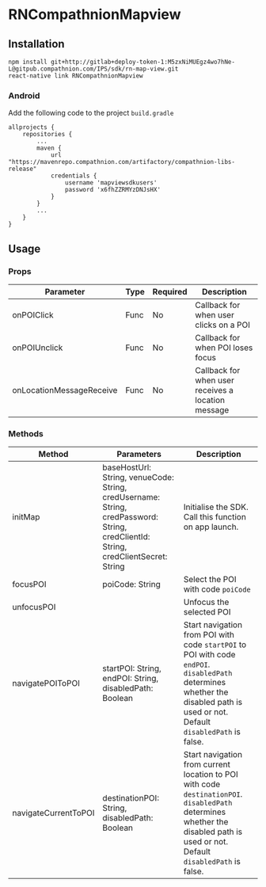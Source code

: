 # RNCompathnionMapview

## Installation

```
npm install git+http://gitlab+deploy-token-1:M5zxNiMUEgz4wo7hNe-L@gitpub.compathnion.com/IPS/sdk/rn-map-view.git
react-native link RNCompathnionMapview
```

### Android

Add the following code to the project `build.gradle`

```
allprojects {
    repositories {
        ...
        maven {
            url "https://mavenrepo.compathnion.com/artifactory/compathnion-libs-release"
            credentials {
                username 'mapviewsdkusers'
                password 'x6fhZZRMYzDNJsHX'
            }
        }
        ...
    }
}
```

## Usage

### Props

| Parameter                | Type | Required | Description                                        |
| ------------------------ | ---- | -------- | -------------------------------------------------- |
| onPOIClick               | Func | No       | Callback for when user clicks on a POI             |
| onPOIUnclick             | Func | No       | Callback for when POI loses focus                  |
| onLocationMessageReceive | Func | No       | Callback for when user receives a location message |

### Methods

| Method               | Parameters                                                                                                                         | Description                                                                                                                                                                    |
| -------------------- | ---------------------------------------------------------------------------------------------------------------------------------- | ------------------------------------------------------------------------------------------------------------------------------------------------------------------------------ |
| initMap              | baseHostUrl: String, venueCode: String, credUsername: String, credPassword: String, credClientId: String, credClientSecret: String | Initialise the SDK. Call this function on app launch.                                                                                                                          |
| focusPOI             | poiCode: String                                                                                                                    | Select the POI with code `poiCode`                                                                                                                                             |
| unfocusPOI           |                                                                                                                                    | Unfocus the selected POI                                                                                                                                                       |
| navigatePOIToPOI     | startPOI: String, endPOI: String, disabledPath: Boolean                                                                            | Start navigation from POI with code `startPOI` to POI with code `endPOI`. `disabledPath` determines whether the disabled path is used or not. Default `disabledPath` is false. |
| navigateCurrentToPOI | destinationPOI: String, disabledPath: Boolean                                                                                      | Start navigation from current location to POI with code `destinationPOI`. `disabledPath` determines whether the disabled path is used or not. Default `disabledPath` is false. |
